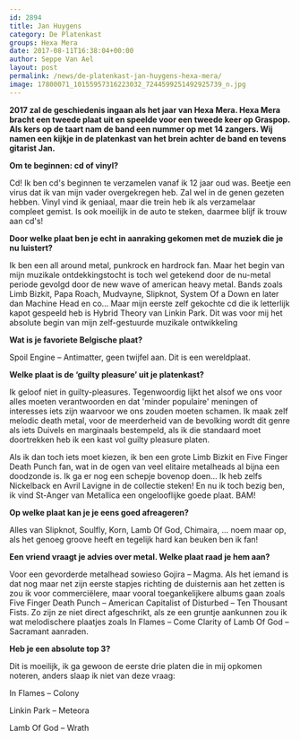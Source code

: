 ```yaml
---
id: 2894
title: Jan Huygens 
category: De Platenkast
groups: Hexa Mera
date: 2017-08-11T16:38:04+00:00
author: Seppe Van Ael
layout: post
permalink: /news/de-platenkast-jan-huygens-hexa-mera/
image: 17800071_10155957316223032_7244599251492925739_n.jpg
---
```

**2017 zal de geschiedenis ingaan als het jaar van Hexa Mera. Hexa Mera bracht een tweede plaat uit en speelde voor een tweede keer op Graspop. Als kers op de taart nam de band een nummer op met 14 zangers. Wij namen een kijkje in de platenkast van het brein achter de band en tevens gitarist Jan.**

**Om te beginnen: cd of vinyl?**

Cd! Ik ben cd's beginnen te verzamelen vanaf ik 12 jaar oud was. Beetje een virus dat ik van mijn vader overgekregen heb. Zal wel in de genen gezeten hebben. Vinyl vind ik geniaal, maar die trein heb ik als verzamelaar compleet gemist. Is ook moeilijk in de auto te steken, daarmee blijf ik trouw aan cd's!

**Door welke plaat ben je echt in aanraking gekomen met de muziek die je nu luistert?**

Ik ben een all around metal, punkrock en hardrock fan. Maar het begin van mijn muzikale ontdekkingstocht is toch wel getekend door de nu-metal periode gevolgd door de new wave of american heavy metal. Bands zoals Limb Bizkit, Papa Roach, Mudvayne, Slipknot, System Of a Down en later dan Machine Head en co&#8230; Maar mijn eerste zelf gekochte cd die ik letterlijk kapot gespeeld heb is Hybrid Theory van Linkin Park. Dit was voor mij het absolute begin van mijn zelf-gestuurde muzikale ontwikkeling

**Wat is je favoriete Belgische plaat?**
  
Spoil Engine – Antimatter, geen twijfel aan. Dit is een wereldplaat.

**Welke plaat is de ‘guilty pleasure’ uit je platenkast?**
  
Ik geloof niet in guilty-pleasures. Tegenwoordig lijkt het alsof we ons voor alles moeten verantwoorden en dat 'minder populaire' meningen of interesses iets zijn waarvoor we ons zouden moeten schamen. Ik maak zelf melodic death metal, voor de meerderheid van de bevolking wordt dit genre als iets Duivels en marginaals bestempeld, als ik die standaard moet doortrekken heb ik een kast vol guilty pleasure platen.
  
Als ik dan toch iets moet kiezen, ik ben een grote Limb Bizkit en Five Finger Death Punch fan, wat in de ogen van veel elitaire metalheads al bijna een doodzonde is. Ik ga er nog een schepje bovenop doen&#8230; Ik heb zelfs Nickelback en Avril Lavigne in de collectie steken! En nu ik toch bezig ben, ik vind St-Anger van Metallica een ongelooflijke goede plaat. BAM!
  
**Op welke plaat kan je je eens goed afreageren?**
  
Alles van Slipknot, Soulfly, Korn, Lamb Of God, Chimaira, &#8230; noem maar op, als het genoeg groove heeft en tegelijk hard kan beuken ben ik fan!
  
**Een vriend vraagt je advies over metal. Welke plaat raad je hem aan?**
  
Voor een gevorderde metalhead sowieso Gojira – Magma. Als het iemand is dat nog maar net zijn eerste stapjes richting de duisternis aan het zetten is zou ik voor commerciëlere, maar vooral toegankelijkere albums gaan zoals Five Finger Death Punch – American Capitalist of Disturbed – Ten Thousant Fists. Zo zijn ze niet direct afgeschrikt, als ze een gruntje aankunnen zou ik wat melodischere plaatjes zoals In Flames – Come Clarity of Lamb Of God – Sacramant aanraden.
  
**Heb je een absolute top 3?**

Dit is moeilijk, ik ga gewoon de eerste drie platen die in mij opkomen noteren, anders slaap ik niet van deze vraag:
  
In Flames – Colony
  
Linkin Park – Meteora
  
Lamb Of God – Wrath
